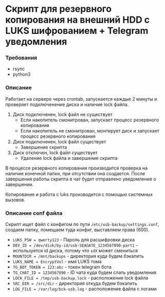 # Скрипт для резервного копирования на внешний HDD с LUKS шифрованием + Telegram уведомления

### Требования
- rsync
- python3

### Описание
Работает на сервере через crontab, запускается каждые 2 минуты и проверяет подключенение диска и наличие lock файла.
1. Диск подключенен, lock файл не существует
    - Если накопитель смонитрован, запускает процесс резервного копирования
    - Если накопитель не смонитрован, монтирует диск и запускает процесс резервного копирования
2. Диск подключенен, lock файл существует
    - Завершение скрипта
3. Диск отключен, lock файл существует
    - Удаление lock файла и завершение скрипта

В процессе резервного копирования производится проверка на наличие конечной папки, при отсутствии она создается. После завершения работы скрипта в чат будет отправлено уведомление о завершении.

Копирование и работа с luks производится с помощью системных вызовов.

### Описание conf файла
Скрипт ищет файл с конфигом по пути `/etc/usb-backup/settings.conf`, создаем папку, помещаем туда конфиг, выставляем права (600).
- `LUKS_PSW = qwerty123` - Пароль для расшифровки диска
- `DEV_ID = /dev/disk/by-id/usb-SEAGATE_1234567890-part1` - используется id диска, потому что `sdX` может смениться
- `MOUNTDIR = /mnt/backups` - директория куда будем бэкапить
- `LUKS_NAME = EncryptVol` - имя LUKS тома
- `TG_BOT_TOKEN = 123:abc` - токен telegram бота
- `TG_CHAT_ID = 1234567890` - ID чата куда будем слать уведомления
- `LOCK_FILE = /tmp/usb-backup.lock` - расположение lock файла
- `SRC_DIR = /src/dir` - директория откуда будем бэкапить
- `LOG_FILE = /var/log/bck-usb.log` - раcположение файла с логами

